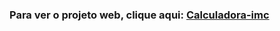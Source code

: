  
### Para ver o projeto web, clique aqui:  <a href="https://calculator-imc-im.netlify.app/">Calculadora-imc</a>